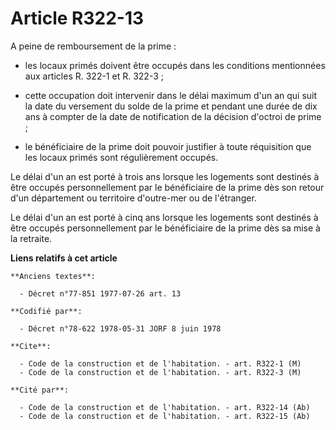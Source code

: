 # Article R322-13

A peine de remboursement de la prime :

- les locaux primés doivent être occupés dans les conditions mentionnées aux articles R. 322-1 et R. 322-3 ;

- cette occupation doit intervenir dans le délai maximum d'un an qui suit la date du versement du solde de la prime et
pendant une durée de dix ans à compter de la date de notification de la décision d'octroi de prime ;

- le bénéficiaire de la prime doit pouvoir justifier à toute réquisition que les locaux primés sont régulièrement occupés.

Le délai d'un an est porté à trois ans lorsque les logements sont destinés à être occupés personnellement par le bénéficiaire
de la prime dès son retour d'un département ou territoire d'outre-mer ou de l'étranger.

Le délai d'un an est porté à cinq ans lorsque les logements sont destinés à être occupés personnellement par le bénéficiaire
de la prime dès sa mise à la retraite.

**Liens relatifs à cet article**

	**Anciens textes**:

	  - Décret n°77-851 1977-07-26 art. 13

	**Codifié par**:

	  - Décret n°78-622 1978-05-31 JORF 8 juin 1978

	**Cite**:

	  - Code de la construction et de l'habitation. - art. R322-1 (M)
	  - Code de la construction et de l'habitation. - art. R322-3 (M)

	**Cité par**:

	  - Code de la construction et de l'habitation. - art. R322-14 (Ab)
	  - Code de la construction et de l'habitation. - art. R322-15 (Ab)
